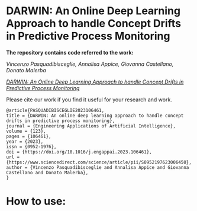 # DARWIN: An Online Deep Learning Approach to handle Concept Drifts in Predictive Process Monitoring	

**The repository contains code referred to the work:**

*Vincenzo Pasquadibisceglie, Annalisa Appice, Giovanna Castellano, Donato Malerba*

[*DARWIN: An Online Deep Learning Approach to handle Concept Drifts in Predictive Process Monitoring*](https://www.sciencedirect.com/science/article/pii/S0952197623006450?dgcid=author)

Please cite our work if you find it useful for your research and work.

```
@article{PASQUADIBISCEGLIE2023106461,
title = {DARWIN: An online deep learning approach to handle concept drifts in predictive process monitoring},
journal = {Engineering Applications of Artificial Intelligence},
volume = {123},
pages = {106461},
year = {2023},
issn = {0952-1976},
doi = {https://doi.org/10.1016/j.engappai.2023.106461},
url = {https://www.sciencedirect.com/science/article/pii/S0952197623006450},
author = {Vincenzo Pasquadibisceglie and Annalisa Appice and Giovanna Castellano and Donato Malerba},
}
```
# How to use:


